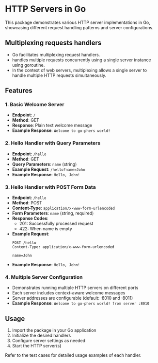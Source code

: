 # HTTP Servers in Go

This package demonstrates various HTTP server implementations in Go, showcasing different request handling patterns and server configurations.

## Multiplexing requests handlers
 - Go facilitates multiplexing request handlers.
 - handles multiple requests concurrently using a single server instance using goroutine.
 - In the context of web servers, multiplexing allows a single server to handle multiple HTTP requests simultaneously. 

## Features

### 1. Basic Welcome Server
- **Endpoint**: `/`
- **Method**: GET
- **Response**: Plain text welcome message
- **Example Response**: `Welcome to go-phers world!`

### 2. Hello Handler with Query Parameters
- **Endpoint**: `/hello`
- **Method**: GET
- **Query Parameters**: `name` (string)
- **Example Request**: `/hello?name=John`
- **Example Response**: `Hello, John!`

### 3. Hello Handler with POST Form Data
- **Endpoint**: `/hello`
- **Method**: POST
- **Content-Type**: `application/x-www-form-urlencoded`
- **Form Parameters**: `name` (string, required)
- **Response Codes**:
  - 201: Successfully processed request
  - 422: When name is empty
- **Example Request**:
  ```
  POST /hello
  Content-Type: application/x-www-form-urlencoded

  name=John
  ```
- **Example Response**: `Hello, John!`

### 4. Multiple Server Configuration
- Demonstrates running multiple HTTP servers on different ports
- Each server includes context-aware welcome messages
- Server addresses are configurable (default: :8010 and :8011)
- **Example Response**: `Welcome to go-phers world! from server :8010`

## Usage

1. Import the package in your Go application
2. Initialize the desired handlers
3. Configure server settings as needed
4. Start the HTTP server(s)

Refer to the test cases for detailed usage examples of each handler.
